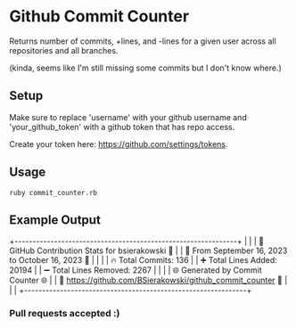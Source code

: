 # Github Commit Counter

Returns number of commits, +lines, and -lines for a given user across all repositories and all branches.

(kinda, seems like I'm still missing some commits but I don't know where.)

## Setup

Make sure to replace 'username' with your github username and 'your_github_token' with a github token that has repo access.

Create your token here: https://github.com/settings/tokens.

## Usage

`ruby commit_counter.rb`

## Example Output

+--------------------------------------------------------------+
|                                                              |
| 🚀 GitHub Contribution Stats for bsierakowski 🚀             |
| 📅 From September 16, 2023 to October 16, 2023 📅            |
|                                                              |
| 🔥 Total Commits: 136                                        |
| ➕ Total Lines Added: 20194                                  |
| ➖ Total Lines Removed: 2267                                 |
|                                                              |
| 🌐 Generated by Commit Counter 🌐                            |
| 🔗 https://github.com/BSierakowski/github_commit_counter 🔗  |
|                                                              |
+--------------------------------------------------------------+


### Pull requests accepted :)